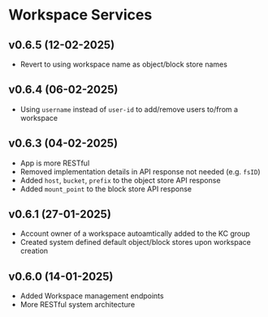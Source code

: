 # Workspace Services

## v0.6.5 (12-02-2025)

- Revert to using workspace name as object/block store names

## v0.6.4 (06-02-2025)

- Using `username` instead of `user-id` to add/remove users to/from a workspace

## v0.6.3 (04-02-2025)

- App is more RESTful
- Removed implementation details in API response not needed (e.g. `fsID`)
- Added `host`, `bucket`, `prefix` to the object store API response
- Added `mount_point` to the block store API response

## v0.6.1 (27-01-2025)

- Account owner of a workspace autoamtically added to the KC group
- Created system defined default object/block stores upon workspace creation

## v0.6.0 (14-01-2025)

- Added Workspace management endpoints
- More RESTful system architecture

